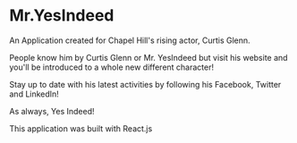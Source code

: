 # Mr.YesIndeed

An Application created for Chapel Hill's rising actor, Curtis Glenn. 

People know him by Curtis Glenn or Mr. YesIndeed but visit his website and you'll be introduced to a whole new different character!

Stay up to date with his latest activities by following his Facebook, Twitter and LinkedIn!

As always, Yes Indeed!

This application was built with React.js


